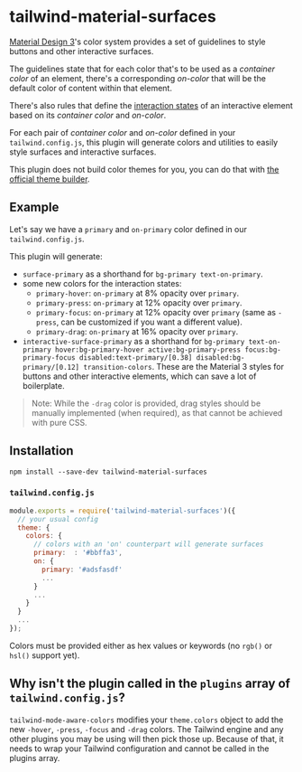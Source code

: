 # tailwind-material-surfaces

[Material Design 3](https://m3.material.io/)'s color system provides a set of guidelines to style buttons and other interactive surfaces.

The guidelines state that for each color that's to be used as a _container color_ of an element, there's a corresponding _on-color_ that will be the default color of content within that element.

There's also rules that define the [interaction states](https://m3.material.io/foundations/interaction-states) of an interactive element based on its _container color_ and _on-color_.

For each pair of _container color_ and _on-color_ defined in your `tailwind.config.js`, this plugin will generate colors and utilities to easily style surfaces and interactive surfaces.

This plugin does not build color themes for you, you can do that with [the official theme builder](https://m3.material.io/theme-builder#/custom).

## Example

Let's say we have a `primary` and `on-primary` color defined in our `tailwind.config.js`.

This plugin will generate:

- `surface-primary` as a shorthand for `bg-primary text-on-primary`.
- some new colors for the interaction states:
  - `primary-hover`: `on-primary` at 8% opacity over `primary`.
  - `primary-press`: `on-primary` at 12% opacity over `primary`.
  - `primary-focus`: `on-primary` at 12% opacity over `primary` (same as `-press`, can be customized if you want a different value).
  - `primary-drag`: `on-primary` at 16% opacity over `primary`.
- `interactive-surface-primary` as a shorthand for `bg-primary text-on-primary hover:bg-primary-hover active:bg-primary-press focus:bg-primary-focus disabled:text-primary/[0.38] disabled:bg-primary/[0.12] transition-colors`. These are the Material 3 styles for buttons and other interactive elements, which can save a lot of boilerplate.

> Note: While the `-drag` color is provided, drag styles should be manually implemented (when required), as that cannot be achieved with pure CSS.

## Installation

```
npm install --save-dev tailwind-material-surfaces
```

### `tailwind.config.js`

```js
module.exports = require('tailwind-material-surfaces')({
  // your usual config
  theme: {
    colors: {
      // colors with an 'on' counterpart will generate surfaces
      primary:  : '#bbffa3',
      on: {
        primary: '#adsfasdf'
        ...
      }
      ...
    }
  }
  ...
});
```

Colors must be provided either as hex values or keywords (no `rgb()` or `hsl()` support yet).

## Why isn't the plugin called in the `plugins` array of `tailwind.config.js`?

`tailwind-mode-aware-colors` modifies your `theme.colors` object to add the new `-hover`, `-press`, `-focus` and `-drag` colors. The Tailwind engine and any other plugins you may be using will then pick those up. Because of that, it needs to wrap your Tailwind configuration and cannot be called in the plugins array.
